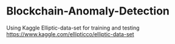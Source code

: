 # Blockchain-Anomaly-Detection

Using Kaggle Elliptic-data-set for training and testing
https://www.kaggle.com/ellipticco/elliptic-data-set
